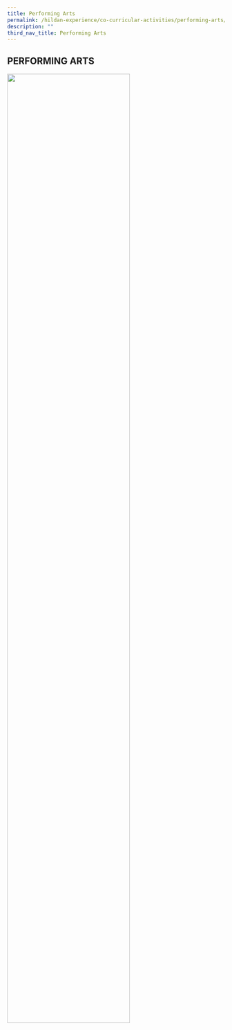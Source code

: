 ```yaml
---
title: Performing Arts
permalink: /hildan-experience/co-curricular-activities/performing-arts/
description: ""
third_nav_title: Performing Arts
---
```

PERFORMING ARTS
---------------


<p><a href="link">
<img src="/images/principal.jpg"  
     style="width:75%">
</a></p>

